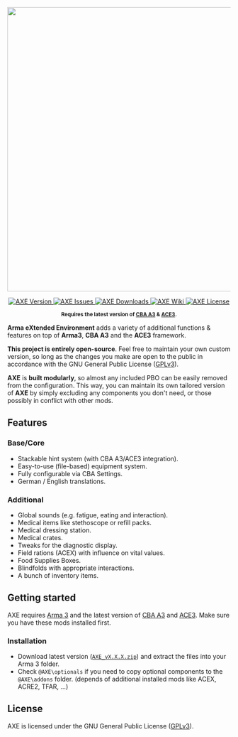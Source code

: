 

<p align="center">
	<a href="https://github.com/axemod/axe">
		<img src="http://axemod.userscreen.net/images/github/github_wiki_1.png" width=640>
	</a>
</p>

<p align="center">
    <a href="https://github.com/axemod/axe/releases/latest">
        <img src="https://img.shields.io/badge/Version-1.3.0-blue.svg?style=flat-square" alt="AXE Version">
    </a>
    <a href="https://github.com/axemod/axe/issues">
        <img src="https://img.shields.io/github/issues-raw/axemod/axe.svg?style=flat-square&label=Issues" alt="AXE Issues">
    </a>
    <a href="https://github.com/axemod/axe/releases">
        <img src="https://img.shields.io/github/downloads/axemod/axe/total.svg?style=flat-square&label=Downloads" alt="AXE Downloads">
    </a>
    <a href="https://github.com/axemod/axe/wiki">
        <img src="https://img.shields.io/badge/AXE-Wiki-lightgrey.svg?style=flat-square" alt="AXE Wiki">
    </a>    <a href="https://github.com/AXEmod/AXE/blob/master/LICENSE">
        <img src="https://img.shields.io/badge/License-GPLv3-red.svg?style=flat-square" alt="AXE License">
    </a>
</p>

<p align="center">
    <sup><strong>Requires the latest version of <a href="https://github.com/CBATeam/CBA_A3/releases/latest">CBA A3</a> &amp; <a href="https://github.com/ACEmod/ACE3/releases/latest">ACE3</a>.<br/></strong></sup>
</p>

**Arma eXtended Environment** adds a variety of additional functions &amp; features on top of **Arma3**, **CBA A3** and the **ACE3** framework.

**This project is entirely open-source**. Feel free to maintain your own custom version, so long as the changes you make are open to the public in accordance with the GNU General Public License ([GPLv3](https://github.com/AXEmod/AXE/blob/master/LICENSE)).

**AXE** is **built modularly**, so almost any included PBO can be easily removed from the configuration. This way, you can maintain its own tailored version of **AXE** by simply excluding any components you don't need, or those possibly in conflict with other mods.

## Features
### Base/Core

- Stackable hint system (with CBA A3/ACE3 integration).
- Easy-to-use (file-based) equipment system.
- Fully configurable via CBA Settings.
- German / English translations.

### Additional

- Global sounds (e.g. fatigue, eating and interaction).
- Medical items like stethoscope or refill packs.
- Medical dressing station.
- Medical crates.
- Tweaks for the diagnostic display.
- Field rations (ACEX) with influence on vital values.
- Food Supplies Boxes.
- Blindfolds with appropriate interactions.
- A bunch of inventory items.

## Getting started

AXE requires [Arma 3](https://arma3.com/) and the latest version of <a href="https://github.com/CBATeam/CBA_A3/releases/latest">CBA A3</a> and <a href="https://github.com/ACEmod/ACE3/releases/latest">ACE3</a>. Make sure you have these mods installed first.

### Installation

- Download latest version ([`AXE_vX.X.X.zip`](https://github.com/axemod/axe/releases/latest)) and extract the files into your Arma 3 folder.
- Check `@AXE\optionals` if you need to copy optional components to the `@AXE\addons` folder.
(depends of additional installed mods like ACEX, ACRE2, TFAR, ...)

## License

AXE is licensed under the GNU General Public License ([GPLv3](https://github.com/AXEmod/AXE/blob/master/LICENSE)).
